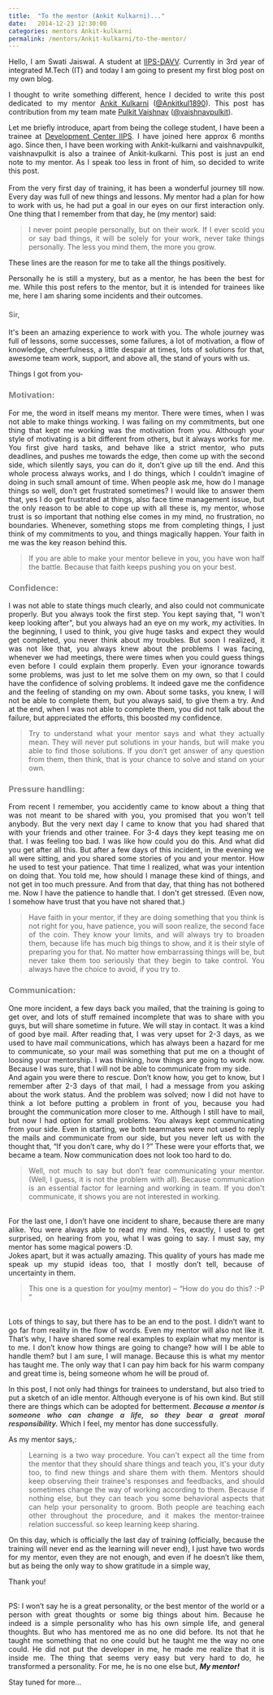 ```yaml
---
title:  "To the mentor (Ankit Kulkarni)..."
date:   2014-12-23 12:30:00
categories: mentors Ankit-kulkarni
permalink: /mentors/Ankit-kulkarni/to-the-mentor/
---
```

<p style="text-align:justify;">Hello, I am Swati Jaiswal. A student at <a href="http://iips.edu.in">IIPS-DAVV</a>. Currently in 3rd year of integrated M.Tech (IT) and today I am going to present my first blog post on my own blog.</p>

<p style="text-align:justify;">I thought to write something different, hence I decided to write this post dedicated to my mentor <a href="http://ankit-kulkarni.github.io">Ankit Kulkarni</a> (<a href="https://twitter.com/Ankitkul1890">@Ankitkul1890</a>). This post has contribution from my team mate <a href="https://github.com/pulkitvaishnav/">Pulkit Vaishnav</a> (<a href="https://twitter.com/vaishnavpulkit">@vaishnavpulkit</a>).</p>
<p style="text-align:justify;">Let me briefly introduce, apart from being the college student, I have been a trainee at <a href="http://iips.edu.in/dc_website/index.php">Development Center IIPS</a>. I have joined here approx 6 months ago. Since then, I have been working with Ankit-kulkarni and vaishnavpulkit, vaishnavpulkit is also a trainee of Ankit-kulkarni. This post is just an end note to my mentor. As I speak too less in front of him, so decided to write this post.<br><br>
From the very first day of training, it has been a wonderful journey till now. Every day was full of new things and lessons. My mentor had a plan for how to work with us, he had put a goal in our eyes on our first interaction only. One thing that I remember from that day, he (my mentor) said:</p>
<blockquote style="text-align:justify;">I never point people personally, but on their work. If I ever scold you or say bad things, it will be solely for your work, never take things personally. The less you mind them, the more you grow.</blockquote>
These lines are the reason for me to take all the things positively. 

<p style="text-align:justify;">Personally he is still a mystery, but as a mentor, he has been the best for me.
While this post refers to the mentor, but it is intended for trainees like me, here I am sharing some incidents and their outcomes.</p>

<h4 style="color:rgb(128,128,128);">Sir,</h4>
<p style="text-align:justify;">It's been an amazing experience to work with you. The whole journey was full of lessons, some successes, some failures, a lot of motivation, a flow of knowledge, cheerfulness, a little despair at times, lots of solutions for that, awesome team work, support, and above all, the stand of yours with us.</p>
<p style="text-align:justify;">Things I got from you-</p>

<h3 style="color:rgb(128,128,128);">Motivation:</h3>
<p style="text-align:justify;">For me, the word in itself means my mentor. There were times, when I was not able to make things working. I was failing on my commitments, but one thing that kept me working was the motivation from you. Although your style of motivating is a bit different from others, but it always works for me. You first give hard tasks, and behave like a strict mentor, who puts deadlines, and pushes me towards the edge, then come up with the second side, which silently says, you can do it, don’t give up till the end. And this whole process always works, and I do things, which I couldn’t imagine of doing in such small amount of time. When people ask me, how do I manage things so well, don't  get frustrated sometimes? I would like to answer them that, yes I do get frustrated at things, also face time management issue, but the only reason to be able to cope up with all these is, my mentor, whose trust is so important that nothing else comes in my mind, no frustration, no boundaries. Whenever, something stops me from completing things, I just think of my commitments to you, and things magically happen. Your faith in me was the key reason behind this.</p>
<blockquote style="text-align:justify;">If you are able to make your mentor believe in you, you have won half the battle. Because that faith keeps pushing you on your best.</blockquote>

<h3 style="color:rgb(128,128,128);">Confidence:</h3>
<p style="text-align:justify;">I was not able to state things much clearly, and also could not communicate properly. But you always took the first step. You kept saying that, "I won't keep looking after", but you always had an eye on my work, my activities. In the beginning, I used to think, you give huge tasks and expect they would get completed, you never think about my troubles. But soon I realized, it was not like that, you always knew about the problems I was facing, whenever we had meetings, there were times when you could guess things even before I could explain them properly. Even your ignorance towards some problems, was just to let me solve them on my own, so that I could have the confidence of solving problems. It indeed gave me the confidence and the feeling of standing on my own. About some tasks, you knew, I will not be able to complete them, but you always said, to give them a try. And at the end, when I was not able to complete them, you did not talk about the failure, but appreciated the efforts, this boosted my confidence.</p>
<blockquote style="text-align:justify;">Try to understand what your mentor says and what they actually mean. They will never put solutions in your hands, but will make you able to find those solutions. If you don’t get answer of any question from them, then think, that is your chance to solve and stand on your own.</blockquote>

<h3 style="color:rgb(128,128,128);">Pressure handling:</h3>
<p style="text-align:justify;">From recent I remember, you accidently came to know about a thing that was not meant to be shared with you, you promised that you won't tell anybody. But the very next day I came to know that you had shared that with your friends and other trainee. For 3-4 days they kept teasing me on that. I was feeling too bad. I was like how could you do this. And what did you get after all this. But after a few days of this incident, in the evening we all were sitting, and you shared some stories of you and your mentor. How he used to test your patience. That time I realized, what was your intention on doing that. You told me, how should I manage these kind of things, and not get in too much pressure. And from that day, that thing has not bothered me. Now I have the patience to handle that. I don't get stressed. (Even now, I somehow have trust that you have not shared that.)</p>
<blockquote style="text-align:justify;">Have faith in your mentor, if they are doing something that you think is not right for you, have patience, you will soon realize, the second face of the coin. They know your limits, and will always try to broaden them, because life has much big things to show, and it is their style of preparing you for that. No matter how embarrassing things will be, but never take them too seriously that they begin to take control. You always have the choice to avoid, if you try to.</blockquote>

<h3 style="color:rgb(128,128,128);">Communication:</h3>
<p style="text-align:justify;">One more incident, a few days back you mailed, that the training is going to get over, and lots of stuff remained incomplete that was to share with you guys, but will share sometime in future. We will stay in contact. It was a kind of good bye mail. After reading that, I was very upset for 2-3 days, as we used to have mail communications, which has always been a hazard for me to communicate, so your mail was something that put me on a thought of loosing your mentorship. I was thinking, how things are going to work now. Because I was sure, that I will not be able to communicate from my side.<br>
And again you were there to rescue. Don’t know how, you get to know, but I remember after 2-3 days of that mail, I had a message from you asking about the work status. And the problem was solved; now I did not have to think a lot before putting a problem in front of you, because you had brought the communication more closer to me. Although I still have to mail, but now I had option for small problems. You always kept communicating from your side. Even in starting, we both teammates were not used to reply the mails and communicate from our side, but you never left us with the thought that, “If you don’t care, why do I ?” These were your efforts that, we became a team. Now communication does not look too hard to do.</p>
<blockquote style="text-align:justify;">Well, not much to say but don’t fear communicating your mentor. (Well, I guess, it is not the problem with all). Because communication is an essential factor for learning and working in team. If you don't communicate, it shows you are not interested in working.</blockquote>

<p style="text-align:justify;"><br>For the last one, I don’t have one incident to share, because there are many alike. You were always able to read my mind. Yes, exactly, I used to get surprised, on hearing from you, what I was going to say. I must say, my mentor has some magical powers :D.<br>
Jokes apart, but it was actually amazing. This quality of yours has made me speak up my stupid ideas too, that I mostly don’t tell, because of uncertainty in them.</p>
<blockquote style="text-align:justify;">This one is a question for you(my mentor) – “How do you do this? :-P ”</blockquote>
<p style="text-align:justify;"><br>Lots of things to say, but there has to be an end to the post. I didn’t want to go far from reality in the flow of words. Even my mentor will also not like it. That’s why, I have shared some real examples to explain what my mentor is to me. I don’t know how things are going to change? how will I be able to handle them? but I am sure, I will manage. Because this is what my mentor has taught me. The only way that I can pay him back for his warm company and great time is, being someone whom he will be proud of.</p>
<p style="text-align:justify;">In this post, I not only had things for trainees to understand, but also tried to put a sketch of an idle mentor. Although everyone is of his own kind. But still there are things which can be adopted for betterment. <strong style="color:rgb(70,70,70);"><i>Because a mentor is someone who can change a life, so they bear a great moral responsibility.</i></strong> Which I feel, my mentor has done successfully.</p>
<p style="text-align:justify;">As my mentor says,:</p>
<blockquote style="text-align:justify;">Learning is a two way procedure. You can't expect all the time from the mentor that they should share things and teach you, it's your duty too, to find new things and share them with them. Mentors should keep observing their trainee's responses and feedbacks, and should sometimes change the way of working according to them. Because if nothing else, but they can teach you some behavioral aspects that can help your personality to groom. Both people are teaching each other throughout the procedure, and it makes the mentor-trainee relation successful. so keep learning keep sharing.</blockquote>
<p style="text-align:justify;"> On this day, which is officially the last day of training (officially, because the training will never end as the learning will never end), I just have two words for my mentor, even they are not enough, and even if he doesn’t like them, but as being the only way to show gratitude in a simple way,</p>
<p style="text-align:justify;">Thank you!</p>
<p style="text-align:justify;"><br>PS: I won’t say he is a great personality, or the best mentor of the world or a person with great thoughts or some big things about him. Because he indeed is a simple personality who has his own simple life, and general thoughts. But who has mentored me as no one did before. Its not that he taught me something that no one could but he taught me the way no one could. He did not put the developer in me, he made me realize that it is inside me. The thing that seems very easy but very hard to do, he transformed a personality. For me, he is no one else but, <strong><i>My mentor!</i></strong></p>

Stay tuned for more...


